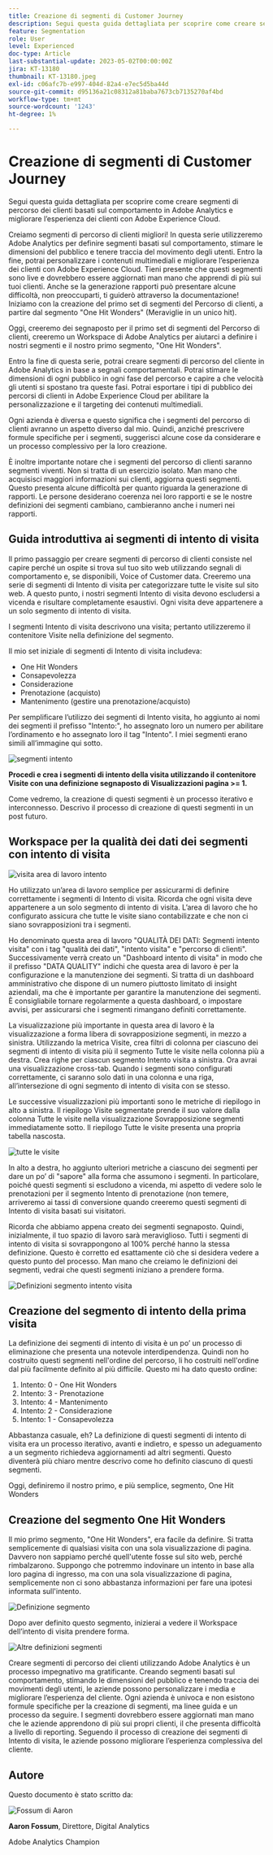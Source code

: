 ```yaml
---
title: Creazione di segmenti di Customer Journey
description: Segui questa guida dettagliata per scoprire come creare segmenti di percorso dei clienti basati sul comportamento in Adobe Analytics e migliorare l’esperienza dei clienti con Adobe Experience Cloud.
feature: Segmentation
role: User
level: Experienced
doc-type: Article
last-substantial-update: 2023-05-02T00:00:00Z
jira: KT-13180
thumbnail: KT-13180.jpeg
exl-id: c06afc7b-e997-404d-82a4-e7ec5d5ba44d
source-git-commit: d95136a21c08312a81baba7673cb7135270af4bd
workflow-type: tm+mt
source-wordcount: '1243'
ht-degree: 1%

---
```


# Creazione di segmenti di Customer Journey

Segui questa guida dettagliata per scoprire come creare segmenti di percorso dei clienti basati sul comportamento in Adobe Analytics e migliorare l’esperienza dei clienti con Adobe Experience Cloud.

Creiamo segmenti di percorso di clienti migliori! In questa serie utilizzeremo Adobe Analytics per definire segmenti basati sul comportamento, stimare le dimensioni del pubblico e tenere traccia del movimento degli utenti. Entro la fine, potrai personalizzare i contenuti multimediali e migliorare l’esperienza dei clienti con Adobe Experience Cloud. Tieni presente che questi segmenti sono live e dovrebbero essere aggiornati man mano che apprendi di più sui tuoi clienti. Anche se la generazione rapporti può presentare alcune difficoltà, non preoccuparti, ti guiderò attraverso la documentazione! Iniziamo con la creazione del primo set di segmenti del Percorso di clienti, a partire dal segmento &quot;One Hit Wonders&quot; (Meraviglie in un unico hit).

Oggi, creeremo dei segnaposto per il primo set di segmenti del Percorso di clienti, creeremo un Workspace di Adobe Analytics per aiutarci a definire i nostri segmenti e il nostro primo segmento, &quot;One Hit Wonders&quot;.

Entro la fine di questa serie, potrai creare segmenti di percorso del cliente in Adobe Analytics in base a segnali comportamentali. Potrai stimare le dimensioni di ogni pubblico in ogni fase del percorso e capire a che velocità gli utenti si spostano tra queste fasi. Potrai esportare i tipi di pubblico dei percorsi di clienti in Adobe Experience Cloud per abilitare la personalizzazione e il targeting dei contenuti multimediali.

Ogni azienda è diversa e questo significa che i segmenti del percorso di clienti avranno un aspetto diverso dal mio. Quindi, anziché prescrivere formule specifiche per i segmenti, suggerisci alcune cose da considerare e un processo complessivo per la loro creazione.

È inoltre importante notare che i segmenti del percorso di clienti saranno segmenti viventi. Non si tratta di un esercizio isolato. Man mano che acquisisci maggiori informazioni sui clienti, aggiorna questi segmenti. Questo presenta alcune difficoltà per quanto riguarda la generazione di rapporti. Le persone desiderano coerenza nei loro rapporti e se le nostre definizioni dei segmenti cambiano, cambieranno anche i numeri nei rapporti.

## Guida introduttiva ai segmenti di intento di visita

Il primo passaggio per creare segmenti di percorso di clienti consiste nel capire perché un ospite si trova sul tuo sito web utilizzando segnali di comportamento e, se disponibili, Voice of Customer data. Creeremo una serie di segmenti di Intento di visita per categorizzare tutte le visite sul sito web. A questo punto, i nostri segmenti Intento di visita devono escludersi a vicenda e risultare completamente esaustivi. Ogni visita deve appartenere a un solo segmento di intento di visita.

I segmenti Intento di visita descrivono una visita; pertanto utilizzeremo il contenitore Visite nella definizione del segmento.

Il mio set iniziale di segmenti di Intento di visita includeva:

* One Hit Wonders
* Consapevolezza
* Considerazione
* Prenotazione (acquisto)
* Mantenimento (gestire una prenotazione/acquisto)

Per semplificare l’utilizzo dei segmenti di Intento visita, ho aggiunto ai nomi dei segmenti il prefisso &quot;Intento:&quot;, ho assegnato loro un numero per abilitare l’ordinamento e ho assegnato loro il tag &quot;Intento&quot;. I miei segmenti erano simili all’immagine qui sotto.

![segmenti intento](assets/intent-segments.png)

**Procedi e crea i segmenti di intento della visita utilizzando il contenitore Visite con una definizione segnaposto di Visualizzazioni pagina >= 1.**

Come vedremo, la creazione di questi segmenti è un processo iterativo e interconnesso. Descrivo il processo di creazione di questi segmenti in un post futuro.

## Workspace per la qualità dei dati dei segmenti con intento di visita

![visita area di lavoro intento](assets/visit-intent-workspace.png)

Ho utilizzato un’area di lavoro semplice per assicurarmi di definire correttamente i segmenti di Intento di visita. Ricorda che ogni visita deve appartenere a un solo segmento di intento di visita. L’area di lavoro che ho configurato assicura che tutte le visite siano contabilizzate e che non ci siano sovrapposizioni tra i segmenti.

Ho denominato questa area di lavoro &quot;QUALITÀ DEI DATI: Segmenti intento visita&quot; con i tag &quot;qualità dei dati&quot;, &quot;intento visita&quot; e &quot;percorso di clienti&quot;. Successivamente verrà creato un &quot;Dashboard intento di visita&quot; in modo che il prefisso &quot;DATA QUALITY&quot; indichi che questa area di lavoro è per la configurazione e la manutenzione dei segmenti. Si tratta di un dashboard amministrativo che dispone di un numero piuttosto limitato di insight aziendali, ma che è importante per garantire la manutenzione dei segmenti. È consigliabile tornare regolarmente a questa dashboard, o impostare avvisi, per assicurarsi che i segmenti rimangano definiti correttamente.

La visualizzazione più importante in questa area di lavoro è la visualizzazione a forma libera di sovrapposizione segmenti, in mezzo a sinistra. Utilizzando la metrica Visite, crea filtri di colonna per ciascuno dei segmenti di intento di visita più il segmento Tutte le visite nella colonna più a destra. Crea righe per ciascun segmento Intento visita a sinistra. Ora avrai una visualizzazione cross-tab. Quando i segmenti sono configurati correttamente, ci saranno solo dati in una colonna e una riga, all’intersezione di ogni segmento di intento di visita con se stesso.

Le successive visualizzazioni più importanti sono le metriche di riepilogo in alto a sinistra. Il riepilogo Visite segmentate prende il suo valore dalla colonna Tutte le visite nella visualizzazione Sovrapposizione segmenti immediatamente sotto. Il riepilogo Tutte le visite presenta una propria tabella nascosta.

![tutte le visite](assets/all-visits.png)

In alto a destra, ho aggiunto ulteriori metriche a ciascuno dei segmenti per dare un po’ di &quot;sapore&quot; alla forma che assumono i segmenti. In particolare, poiché questi segmenti si escludono a vicenda, mi aspetto di vedere solo le prenotazioni per il segmento Intento di prenotazione (non temere, arriveremo ai tassi di conversione quando creeremo questi segmenti di Intento di visita basati sui visitatori.

Ricorda che abbiamo appena creato dei segmenti segnaposto. Quindi, inizialmente, il tuo spazio di lavoro sarà meraviglioso. Tutti i segmenti di intento di visita si sovrappongono al 100% perché hanno la stessa definizione. Questo è corretto ed esattamente ciò che si desidera vedere a questo punto del processo. Man mano che creiamo le definizioni dei segmenti, vedrai che questi segmenti iniziano a prendere forma.

![Definizioni segmento intento visita](assets/visit-intent-segment-defs.png)

## Creazione del segmento di intento della prima visita

La definizione dei segmenti di intento di visita è un po’ un processo di eliminazione che presenta una notevole interdipendenza. Quindi non ho costruito questi segmenti nell&#39;ordine del percorso, li ho costruiti nell&#39;ordine dal più facilmente definito al più difficile. Questo mi ha dato questo ordine:

1. Intento: 0 - One Hit Wonders
1. Intento: 3 - Prenotazione
1. Intento: 4 - Mantenimento
1. Intento: 2 - Considerazione
1. Intento: 1 - Consapevolezza

Abbastanza casuale, eh? La definizione di questi segmenti di intento di visita era un processo iterativo, avanti e indietro, e spesso un adeguamento a un segmento richiedeva aggiornamenti ad altri segmenti. Questo diventerà più chiaro mentre descrivo come ho definito ciascuno di questi segmenti.

Oggi, definiremo il nostro primo, e più semplice, segmento, One Hit Wonders

## Creazione del segmento One Hit Wonders

Il mio primo segmento, &quot;One Hit Wonders&quot;, era facile da definire. Si tratta semplicemente di qualsiasi visita con una sola visualizzazione di pagina. Davvero non sappiamo perché quell&#39;utente fosse sul sito web, perché rimbalzarono. Suppongo che potremmo indovinare un intento in base alla loro pagina di ingresso, ma con una sola visualizzazione di pagina, semplicemente non ci sono abbastanza informazioni per fare una ipotesi informata sull&#39;intento.

![Definizione segmento](assets/segment-def.png)

Dopo aver definito questo segmento, inizierai a vedere il Workspace dell’intento di visita prendere forma.

![Altre definizioni segmenti](assets/more-segment-defs.png)

Creare segmenti di percorso dei clienti utilizzando Adobe Analytics è un processo impegnativo ma gratificante. Creando segmenti basati sul comportamento, stimando le dimensioni del pubblico e tenendo traccia dei movimenti degli utenti, le aziende possono personalizzare i media e migliorare l’esperienza del cliente. Ogni azienda è univoca e non esistono formule specifiche per la creazione di segmenti, ma linee guida e un processo da seguire. I segmenti dovrebbero essere aggiornati man mano che le aziende apprendono di più sui propri clienti, il che presenta difficoltà a livello di reporting. Seguendo il processo di creazione dei segmenti di Intento di visita, le aziende possono migliorare l’esperienza complessiva del cliente.

## Autore

Questo documento è stato scritto da:

![Fossum di Aaron](assets/aaron-headshot.png)

**Aaron Fossum**, Direttore, Digital Analytics

Adobe Analytics Champion
